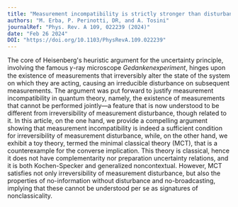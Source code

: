 ```yaml
---
title: "Measurement incompatibility is strictly stronger than disturbance"
authors: "M. Erba, P. Perinotti, DR, and A. Tosini"
journalRef: "Phys. Rev. A 109, 022239 (2024)"
date: "Feb 26 2024"
DOI: "https://doi.org/10.1103/PhysRevA.109.022239"
---
```


The core of Heisenberg's heuristic argument for the uncertainty principle, involving the famous 𝛾-ray microscope *Gedankenexperiment*, hinges upon the existence of measurements that irreversibly alter the state of the system on which they are acting, causing an irreducible disturbance on subsequent measurements. The argument was put forward to justify measurement incompatibility in quantum theory, namely, the existence of measurements that cannot be performed jointly—a feature that is now understood to be different from irreversibility of measurement disturbance, though related to it. In this article, on the one hand, we provide a compelling argument showing that measurement incompatibility is indeed a sufficient condition for irreversibility of measurement disturbance, while, on the other hand, we exhibit a toy theory, termed the minimal classical theory (MCT), that is a counterexample for the converse implication. This theory is classical, hence it does not have complementarity nor preparation uncertainty relations, and it is both Kochen-Specker and generalized noncontextual. However, MCT satisfies not only irreversibility of measurement disturbance, but also the properties of no-information without disturbance and no-broadcasting, implying that these cannot be understood per se as signatures of nonclassicality.